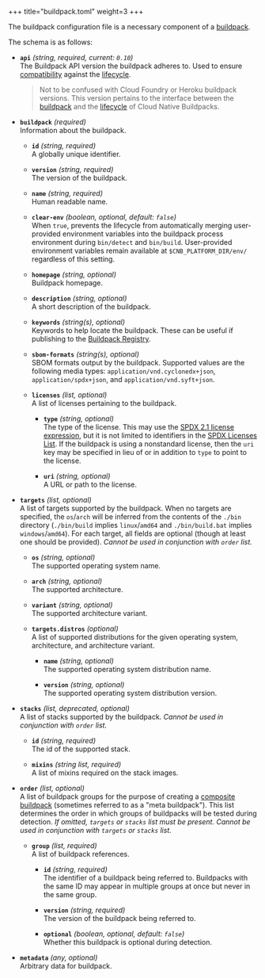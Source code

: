 +++
title="buildpack.toml"
weight=3
+++

The buildpack configuration file is a necessary component of a [buildpack].

<!--more-->

The schema is as follows:

- **`api`** _(string, required, current: `0.10`)_\
  The Buildpack API version the buildpack adheres to. Used to ensure [compatibility](/docs/reference/spec/buildpack-api#api-compatibility) against
  the [lifecycle].

  > Not to be confused with Cloud Foundry or Heroku buildpack versions.
  > This version pertains to the interface between the [buildpack] and the [lifecycle] of Cloud Native Buildpacks.

- **`buildpack`** _(required)_\
  Information about the buildpack.

  - **`id`** _(string, required)_\
    A globally unique identifier.

  - **`version`** _(string, required)_\
    The version of the buildpack.

  - **`name`** _(string, required)_\
    Human readable name.

  - **`clear-env`** _(boolean, optional, default: `false`)_\
    When `true`, prevents the lifecycle from automatically merging user-provided
    environment variables into the buildpack process environment during
    `bin/detect` and `bin/build`. User-provided environment variables remain
    available at `$CNB_PLATFORM_DIR/env/` regardless of this setting.

  - **`homepage`** _(string, optional)_\
    Buildpack homepage.

  - **`description`** _(string, optional)_\
    A short description of the buildpack.

  - **`keywords`** _(string(s), optional)_\
    Keywords to help locate the buildpack. These can be useful if publishing to the [Buildpack Registry](https://registry.buildpacks.io/).

  - **`sbom-formats`** _(string(s), optional)_\
    SBOM formats output by the buildpack. Supported values are the following media types: `application/vnd.cyclonedx+json`, `application/spdx+json`, and `application/vnd.syft+json`.

  - **`licenses`** _(list, optional)_\
    A list of licenses pertaining to the buildpack.

    - **`type`** _(string, optional)_\
      The type of the license. This may use the [SPDX 2.1 license expression](https://spdx.org/spdx-specification-21-web-version), but it is not limited to identifiers in the [SPDX Licenses List](https://spdx.org/licenses/). If the buildpack is using a nonstandard license, then the `uri` key may be specified in lieu of or in addition to `type` to point to the license.

    - **`uri`** _(string, optional)_\
      A URL or path to the license.

- **`targets`** _(list, optional)_\
  A list of targets supported by the buildpack.
  When no targets are specified, the `os`/`arch` will be inferred from the contents of the `./bin` directory
  (`./bin/build` implies `linux`/`amd64` and `./bin/build.bat` implies `windows`/`amd64`).
  For each target, all fields are optional (though at least one should be provided).
  _Cannot be used in conjunction with `order` list._

  - **`os`** _(string, optional)_\
    The supported operating system name.

  - **`arch`** _(string, optional)_\
    The supported architecture.

  - **`variant`** _(string, optional)_\
    The supported architecture variant.

  - **`targets.distros`** _(optional)_\
    A list of supported distributions for the given operating system, architecture, and architecture variant.

    - **`name`** _(string, optional)_\
      The supported operating system distribution name.

    - **`version`** _(string, optional)_\
      The supported operating system distribution version.

- **`stacks`** _(list, deprecated, optional)_\
  A list of stacks supported by the buildpack.
  _Cannot be used in conjunction with `order` list._

  - **`id`** _(string, required)_\
    The id of the supported stack.

  - **`mixins`** _(string list, required)_\
    A list of mixins required on the stack images.

- **`order`** _(list, optional)_\
  A list of buildpack groups for the purpose of creating a [composite buildpack][composite buildpack] (sometimes referred to as a "meta buildpack"). This list determines the
  order in which groups of buildpacks will be tested during detection. _If omitted, `targets` or `stacks` list must be present.
  Cannot be used in conjunction with `targets` or `stacks` list._

  - **`group`** _(list, required)_\
    A list of buildpack references.

    - **`id`** _(string, required)_\
      The identifier of a buildpack being referred to.
      Buildpacks with the same ID may appear in multiple groups at once but never in the same group.

    - **`version`** _(string, required)_\
      The version of the buildpack being referred to.

    - **`optional`** _(boolean, optional, default: `false`)_\
      Whether this buildpack is optional during detection.

- **`metadata`** _(any, optional)_\
  Arbitrary data for buildpack.

[buildpack]: /docs/for-buildpack-authors/concepts/buildpack
[lifecycle]: /docs/for-buildpack-authors/concepts/lifecycle-phases
[composite buildpack]: /docs/for-platform-operators/concepts/composite-buildpack
